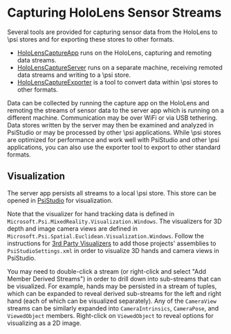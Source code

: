 ﻿# Capturing HoloLens Sensor Streams

Several tools are provided for capturing sensor data from the HoloLens to \psi stores and for exporting these stores to other formats.

* [HoloLensCaptureApp](https://github.com/microsoft/psi/tree/master/Sources/MixedReality/HoloLensCapture/HoloLensCaptureApp) runs on the HoloLens, capturing and remoting data streams.
* [HoloLensCaptureServer](https://github.com/microsoft/psi/tree/master/Sources/MixedReality/HoloLensCapture/HoloLensCaptureServer) runs on a separate machine, receiving remoted data streams and writing to a \psi store.
* [HoloLensCaptureExporter](https://github.com/microsoft/psi/tree/master/Sources/MixedReality/HoloLensCapture/HoloLensCaptureExporter) is a tool to convert data within \psi stores to other formats.

Data can be collected by running the capture app on the HoloLens and remoting the streams of sensor data to the server app which is running on a different machine. Communication may be over WiFi or via USB tethering. Data stores written by the server may then be examined and analyzed in PsiStudio or may be processed by other \psi applications. While \psi stores are optimized for performance and work well with PsiStudio and other \psi applications, you can also use the exporter tool to export to other standard formats.

## Visualization

The server app persists all streams to a local \\psi store. This store can be opened in [PsiStudio](https://github.com/microsoft/psi/wiki/Psi-Studio) for visualization.

Note that the visualizer for hand tracking data is defined in `Microsoft.Psi.MixedReality.Visualization.Windows`. The visualizers for 3D depth and image camera views are defined in `Microsoft.Psi.Spatial.Euclidean.Visualization.Windows`. Follow the instructions for [3rd Party Visualizers](https://github.com/microsoft/psi/wiki/3rd-Party-Visualizers) to add those projects' assemblies to `PsiStudioSettings.xml` in order to visualize 3D hands and camera views in PsiStudio. 

You may need to double-click a stream (or right-click and select "Add Member Derived Streams") in order to drill down into sub-streams that can be visualized. For example, hands may be persisted in a stream of tuples, which can be expanded to reveal derived sub-streams for the left and right hand (each of which can be visualized separately). Any of the `CameraView` streams can be similarly expanded into `CameraIntrinsics`, `CameraPose`, and `ViewedObject` members. Right-click on `ViewedObject` to reveal options for visualizing as a 2D image.
